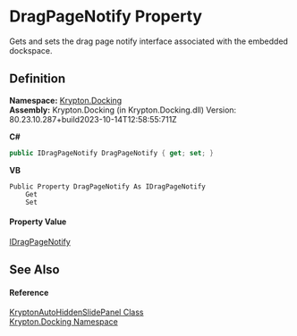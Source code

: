 # DragPageNotify Property


Gets and sets the drag page notify interface associated with the embedded dockspace.



## Definition
**Namespace:** <a href="98399376-cf41-9454-4b4d-4fab2ca20bc7.md">Krypton.Docking</a>  
**Assembly:** Krypton.Docking (in Krypton.Docking.dll) Version: 80.23.10.287+build2023-10-14T12:58:55:711Z

**C#**
``` C#
public IDragPageNotify DragPageNotify { get; set; }
```
**VB**
``` VB
Public Property DragPageNotify As IDragPageNotify
	Get
	Set
```



#### Property Value
<a href="0bde36e7-848f-5e69-cde6-d41167367de8.md">IDragPageNotify</a>

## See Also


#### Reference
<a href="4b7d7b26-febb-d627-2730-682b01ac4579.md">KryptonAutoHiddenSlidePanel Class</a>  
<a href="98399376-cf41-9454-4b4d-4fab2ca20bc7.md">Krypton.Docking Namespace</a>  
